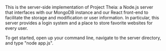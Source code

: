 This is the server-side implementation of Project Theia: a Node.js server that
interfaces with our MongoDB instance and our React front-end to facilitate the
storage and modification or user information. In particular, this server
provides a login system and a place to store favorite websites for every user.

To get started, open up your command line, navigate to the server directory,
and type "node app.js".